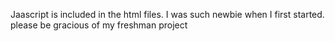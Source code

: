 Jaascript is included in the html files. I was such newbie when I first started. please be gracious of my freshman project
